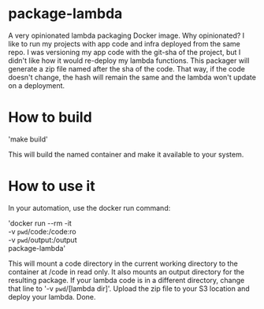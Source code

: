 # package-lambda
A very opinionated lambda packaging Docker image. Why opinionated? I like to run my projects with app code and infra deployed from the same repo. I was versioning my app code with the git-sha of the project, but I didn't like how it would re-deploy my lambda functions. This packager will generate a zip file named after the sha of the code. That way, if the code doesn't change, the hash will remain the same and the lambda won't update on a deployment.

# How to build

'make build'

This will build the named container and make it available to your system.

# How to use it

In your automation, use the docker run command:

'docker run --rm -it \
		-v `pwd`/code:/code:ro \
		-v `pwd`/output:/output \
		package-lambda'
		
This will mount a code directory in the current working directory to the container at /code in read only. It also mounts an output directory for the resulting package. If your lambda code is in a different directory, change that line to '-v `pwd`/[lambda dir]'. Upload the zip file to your S3 location and deploy your lambda. Done.